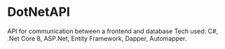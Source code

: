 # DotNetAPI
API for communication between a frontend and database
Tech used:
  C#, .Net Core 8, ASP.Net, Entity Framework, Dapper, Automapper.
